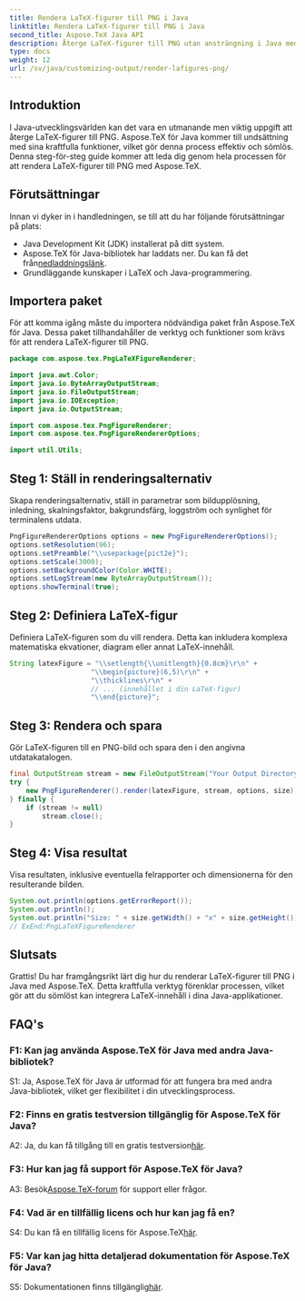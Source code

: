 ```yaml
---
title: Rendera LaTeX-figurer till PNG i Java
linktitle: Rendera LaTeX-figurer till PNG i Java
second_title: Aspose.TeX Java API
description: Återge LaTeX-figurer till PNG utan ansträngning i Java med Aspose.TeX. Följ den här guiden för sömlös integration.
type: docs
weight: 12
url: /sv/java/customizing-output/render-lafigures-png/
---
```

## Introduktion

I Java-utvecklingsvärlden kan det vara en utmanande men viktig uppgift att återge LaTeX-figurer till PNG. Aspose.TeX för Java kommer till undsättning med sina kraftfulla funktioner, vilket gör denna process effektiv och sömlös. Denna steg-för-steg guide kommer att leda dig genom hela processen för att rendera LaTeX-figurer till PNG med Aspose.TeX.

## Förutsättningar

Innan vi dyker in i handledningen, se till att du har följande förutsättningar på plats:

- Java Development Kit (JDK) installerat på ditt system.
-  Aspose.TeX för Java-bibliotek har laddats ner. Du kan få det från[nedladdningslänk](https://releases.aspose.com/tex/java/).
- Grundläggande kunskaper i LaTeX och Java-programmering.

## Importera paket

För att komma igång måste du importera nödvändiga paket från Aspose.TeX för Java. Dessa paket tillhandahåller de verktyg och funktioner som krävs för att rendera LaTeX-figurer till PNG.

```java
package com.aspose.tex.PngLaTeXFigureRenderer;

import java.awt.Color;
import java.io.ByteArrayOutputStream;
import java.io.FileOutputStream;
import java.io.IOException;
import java.io.OutputStream;

import com.aspose.tex.PngFigureRenderer;
import com.aspose.tex.PngFigureRendererOptions;

import util.Utils;
```

## Steg 1: Ställ in renderingsalternativ

Skapa renderingsalternativ, ställ in parametrar som bildupplösning, inledning, skalningsfaktor, bakgrundsfärg, loggström och synlighet för terminalens utdata.

```java
PngFigureRendererOptions options = new PngFigureRendererOptions();
options.setResolution(96);
options.setPreamble("\\usepackage{pict2e}");
options.setScale(3000);
options.setBackgroundColor(Color.WHITE);
options.setLogStream(new ByteArrayOutputStream());
options.showTerminal(true);
```

## Steg 2: Definiera LaTeX-figur

Definiera LaTeX-figuren som du vill rendera. Detta kan inkludera komplexa matematiska ekvationer, diagram eller annat LaTeX-innehåll.

```java
String latexFigure = "\\setlength{\\unitlength}{0.8cm}\r\n" +
                    "\\begin{picture}(6,5)\r\n" +
                    "\\thicklines\r\n" +
                    // ... (innehållet i din LaTeX-figur)
                    "\\end{picture}";
```

## Steg 3: Rendera och spara

Gör LaTeX-figuren till en PNG-bild och spara den i den angivna utdatakatalogen.

```java
final OutputStream stream = new FileOutputStream("Your Output Directory" + "text-and-formula.png");
try {
    new PngFigureRenderer().render(latexFigure, stream, options, size);
} finally {
    if (stream != null)
        stream.close();
}
```

## Steg 4: Visa resultat

Visa resultaten, inklusive eventuella felrapporter och dimensionerna för den resulterande bilden.

```java
System.out.println(options.getErrorReport());
System.out.println();
System.out.println("Size: " + size.getWidth() + "x" + size.getHeight());
// ExEnd:PngLaTeXFigureRenderer
```

## Slutsats

Grattis! Du har framgångsrikt lärt dig hur du renderar LaTeX-figurer till PNG i Java med Aspose.TeX. Detta kraftfulla verktyg förenklar processen, vilket gör att du sömlöst kan integrera LaTeX-innehåll i dina Java-applikationer.

## FAQ's

### F1: Kan jag använda Aspose.TeX för Java med andra Java-bibliotek?

S1: Ja, Aspose.TeX för Java är utformad för att fungera bra med andra Java-bibliotek, vilket ger flexibilitet i din utvecklingsprocess.

### F2: Finns en gratis testversion tillgänglig för Aspose.TeX för Java?

 A2: Ja, du kan få tillgång till en gratis testversion[här](https://releases.aspose.com/).

### F3: Hur kan jag få support för Aspose.TeX för Java?

 A3: Besök[Aspose.TeX-forum](https://forum.aspose.com/c/tex/47) för support eller frågor.

### F4: Vad är en tillfällig licens och hur kan jag få en?

 S4: Du kan få en tillfällig licens för Aspose.TeX[här](https://purchase.aspose.com/temporary-license/).

### F5: Var kan jag hitta detaljerad dokumentation för Aspose.TeX för Java?

 S5: Dokumentationen finns tillgänglig[här](https://reference.aspose.com/tex/java/).